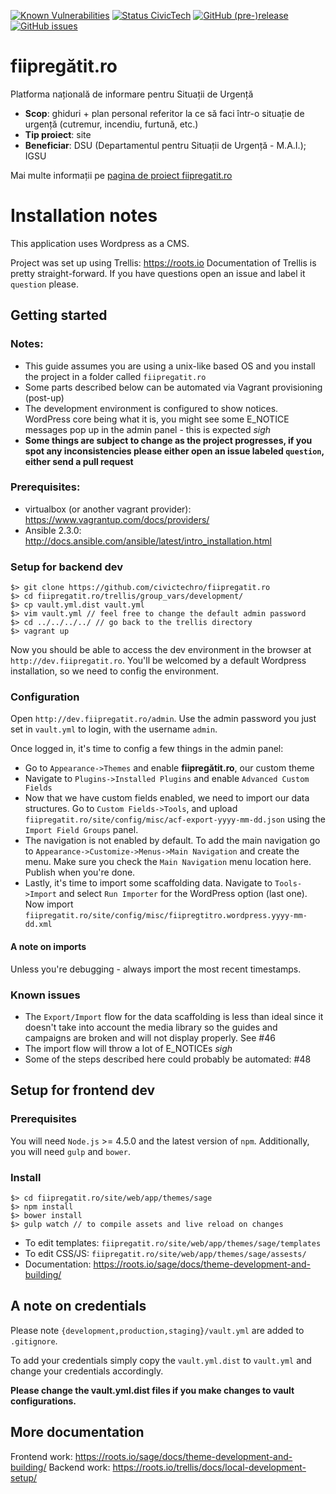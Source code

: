 [![Known Vulnerabilities](https://snyk.io/test/github/civictechro/fiipregatit.ro/badge.svg?targetFile=site/web/app/themes/sage/package.json)](https://snyk.io/test/github/civictechro/fiipregatit.ro) [![Status CivicTech](https://img.shields.io/badge/status-65%25-green.svg)](https://civictech.ro/proiecte/fiipregatit-ro-platoforma-de-informare-pentru-situatii-de-urgenta) [![GitHub (pre-)release](https://img.shields.io/github/release/civictechro/fiipregatit.ro/all.svg)](https://github.com/civictechro/fiipregatit.ro) [![GitHub issues](https://img.shields.io/github/issues/civictechro/fiipregatit.ro.svg)](https://github.com/civictechro/fiipregatit.ro/issues)

# fiipregătit.ro
Platforma națională de informare pentru Situații de Urgență

- **Scop**: ghiduri + plan personal referitor la ce să faci într-o situație de urgență (cutremur, incendiu, furtună, etc.)
- **Tip proiect**: site
- **Beneficiar**: DSU (Departamentul pentru Situații de Urgență - M.A.I.); IGSU

Mai multe informații pe [pagina de proiect fiipregatit.ro](https://civictech.ro/proiecte/fiipregatit-ro-platoforma-de-informare-pentru-situatii-de-urgenta)

# Installation notes
This application uses Wordpress as a CMS.

Project was set up using Trellis: https://roots.io
Documentation of Trellis is pretty straight-forward. If you have questions open an issue and label it `question` please.


## Getting started
### Notes: ###

- This guide assumes you are using a unix-like based OS and you install the project in a folder called `fiipregatit.ro`
- Some parts described below can be automated via Vagrant provisioning (post-up)
- The development environment is configured to show notices. WordPress core being what it is, you might see some E_NOTICE messages pop up in the admin panel - this is expected *sigh*
- **Some things are subject to change as the project progresses, if you spot any inconsistencies please either open an issue labeled `question`, either send a pull request**

### Prerequisites: ###
- virtualbox (or another vagrant provider): https://www.vagrantup.com/docs/providers/
- Ansible 2.3.0: http://docs.ansible.com/ansible/latest/intro_installation.html

### Setup for backend dev ###
```
$> git clone https://github.com/civictechro/fiipregatit.ro
$> cd fiipregatit.ro/trellis/group_vars/development/
$> cp vault.yml.dist vault.yml
$> vim vault.yml // feel free to change the default admin password
$> cd ../../../../ // go back to the trellis directory
$> vagrant up
```

Now you should be able to access the dev environment in the browser at `http://dev.fiipregatit.ro`. You'll be welcomed by a default Wordpress installation, so we need to config the environment.

### Configuration ###

Open `http://dev.fiipregatit.ro/admin`. Use the admin password you just set in `vault.yml` to login, with the username `admin`.

Once logged in, it's time to config a few things in the admin panel:

- Go to `Appearance->Themes` and enable **fiipregătit.ro**, our custom theme
- Navigate to `Plugins->Installed Plugins` and enable `Advanced Custom Fields`
- Now that we have custom fields enabled, we need to import our data structures. Go to `Custom Fields->Tools`, and upload `fiipregatit.ro/site/config/misc/acf-export-yyyy-mm-dd.json` using the `Import Field Groups` panel.
- The navigation is not enabled by default. To add the main navigation go to `Appearance->Customize->Menus->Main Navigation` and create the menu. Make sure you check the `Main Navigation` menu location here. Publish when you're done.
- Lastly, it's time to import some scaffolding data. Navigate to `Tools->Import` and select `Run Importer` for the WordPress option (last one). Now import  `fiipregatit.ro/site/config/misc/fiipregtitro.wordpress.yyyy-mm-dd.xml`

#### A note on imports ####
Unless you're debugging - always import the most recent timestamps.

### Known issues ###
- The `Export/Import` flow for the data scaffolding is less than ideal since it doesn't take into account the media library so the guides and campaigns are broken and will not display properly. See #46
- The import flow will throw a lot of E_NOTICEs *sigh*
- Some of the steps described here could probably be automated: #48


## Setup for frontend dev ##
### Prerequisites ###

You will need `Node.js` >= 4.5.0 and the latest version of `npm`. Additionally, you will need `gulp` and `bower`.

### Install ###
```
$> cd fiipregatit.ro/site/web/app/themes/sage
$> npm install
$> bower install
$> gulp watch // to compile assets and live reload on changes
```

- To edit templates: `fiipregatit.ro/site/web/app/themes/sage/templates`
- To edit CSS/JS: `fiipregatit.ro/site/web/app/themes/sage/assests/`
- Documentation: https://roots.io/sage/docs/theme-development-and-building/

## A note on credentials ##
Please note `{development,production,staging}/vault.yml` are added to `.gitignore`.

To add your credentials simply copy the `vault.yml.dist` to `vault.yml` and change your credentials accordingly.

**Please change the vault.yml.dist files if you make changes to vault configurations.**

## More documentation ##
Frontend work: https://roots.io/sage/docs/theme-development-and-building/
Backend work: https://roots.io/trellis/docs/local-development-setup/
